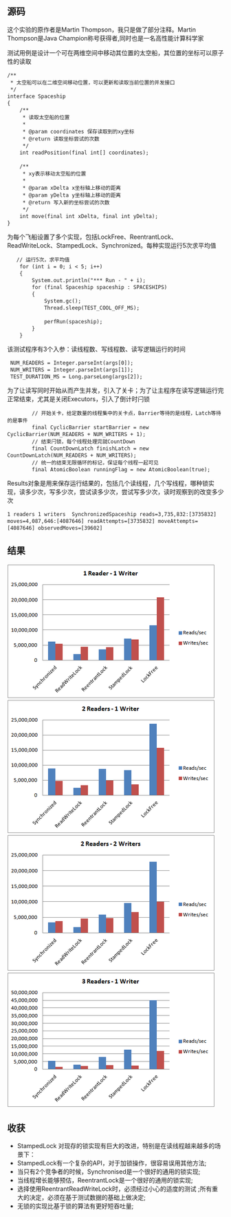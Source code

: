 
## 源码
这个实验的原作者是Martin Thompson，我只是做了部分注释。Martin Thompson是Java Champion称号获得者,同时也是一名高性能计算科学家

测试用例是设计一个可在两维空间中移动其位置的太空船，其位置的坐标可以原子性的读取

    /**
     * 太空船可以在二维空间移动位置，可以更新和读取当前位置的并发接口
     */
    interface Spaceship
    {
        /**
         * 读取太空船的位置
         *
         * @param coordinates 保存读取到的xy坐标
         * @return 读取坐标尝试的次数
         */
        int readPosition(final int[] coordinates);
    
        /**
         * xy表示移动太空船的位置
         *
         * @param xDelta x坐标轴上移动的距离
         * @param yDelta y坐标轴上移动的距离
         * @return 写入新的坐标尝试的次数
         */
        int move(final int xDelta, final int yDelta);
    }

为每个飞船设置了多个实现，包括LockFree、ReentrantLock、ReadWriteLock、StampedLock、Synchronized。每种实现运行5次求平均值

       // 运行5次，求平均值
        for (int i = 0; i < 5; i++)
        {
            System.out.println("*** Run - " + i);
            for (final Spaceship spaceship : SPACESHIPS)
            {
                System.gc();
                Thread.sleep(TEST_COOL_OFF_MS);
    
                perfRun(spaceship);
            }
        }

该测试程序有3个入参：读线程数、写线程数、读写逻辑运行的时间

     NUM_READERS = Integer.parseInt(args[0]);
     NUM_WRITERS = Integer.parseInt(args[1]);
     TEST_DURATION_MS = Long.parseLong(args[2]);

为了让读写同时开始从而产生并发，引入了关卡；为了让主程序在读写逻辑运行完正常结束，尤其是关闭Executors，引入了倒计时闩锁

            // 开始关卡，给定数量的线程集中的关卡点，Barrier等待的是线程，Latch等待的是事件
            final CyclicBarrier startBarrier = new CyclicBarrier(NUM_READERS + NUM_WRITERS + 1);
            // 结束闩锁，每个线程处理完就CountDown
            final CountDownLatch finishLatch = new CountDownLatch(NUM_READERS + NUM_WRITERS);
            // 统一的结束无限循环的标记，保证每个线程一起可见
            final AtomicBoolean runningFlag = new AtomicBoolean(true);

Results对象是用来保存运行结果的，包括几个读线程，几个写线程，哪种锁实现，读多少次，写多少次，尝试读多少次，尝试写多少次，读时观察到的改变多少次

    1 readers 1 writers  SynchronizedSpaceship reads=3,735,832:[3735832] moves=4,087,646:[4087646] readAttempts=[3735832] moveAttempts=[4087646] observedMoves=[39602]
    
## 结果
![1](./1.png)
![2](./2.png)
![3](./3.png)
![4](./4.png)
   
## 收获

* StampedLock 对现存的锁实现有巨大的改进，特别是在读线程越来越多的场景下：
* StampedLock有一个复杂的API，对于加锁操作，很容易误用其他方法;
* 当只有2个竞争者的时候，Synchronised是一个很好的通用的锁实现;
* 当线程增长能够预估，ReentrantLock是一个很好的通用的锁实现;
* 选择使用ReentrantReadWriteLock时，必须经过小心的适度的测试 ;所有重大的决定，必须在基于测试数据的基础上做决定;
* 无锁的实现比基于锁的算法有更好短吞吐量;